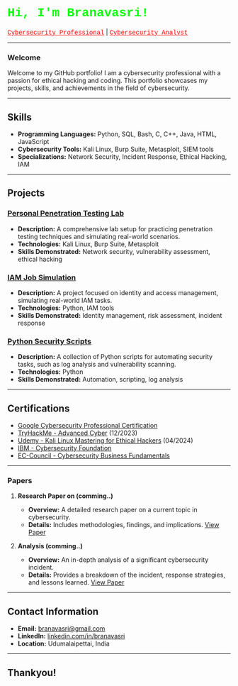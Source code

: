 <h1 style="font-family: 'Courier New', monospace; color: #00FF00;">Hi, I'm Branavasri!</h1>
<a href="https://github.com/sudo-branav" style="font-family: 'Courier New', monospace; color: #FF0000;">Cybersecurity Professional</a> | 
<a href="https://www.linkedin.com/in/branavasri/" style="font-family: 'Courier New', monospace; color: #FF0000;">Cybersecurity Analyst</a>

---

### Welcome

Welcome to my GitHub portfolio! I am a cybersecurity professional with a passion for ethical hacking and coding. This portfolio showcases my projects, skills, and achievements in the field of cybersecurity.

---

## Skills

- **Programming Languages:** Python, SQL, Bash, C, C++, Java, HTML, JavaScript
- **Cybersecurity Tools:** Kali Linux, Burp Suite, Metasploit, SIEM tools
- **Specializations:** Network Security, Incident Response, Ethical Hacking, IAM

---

## Projects

### [Personal Penetration Testing Lab](https://github.com/Branavasri/pen-test-lab)
- **Description:** A comprehensive lab setup for practicing penetration testing techniques and simulating real-world scenarios.
- **Technologies:** Kali Linux, Burp Suite, Metasploit
- **Skills Demonstrated:** Network security, vulnerability assessment, ethical hacking

### [IAM Job Simulation](https://github.com/Branavasri/iam-job-simulation)
- **Description:** A project focused on identity and access management, simulating real-world IAM tasks.
- **Technologies:** Python, IAM tools
- **Skills Demonstrated:** Identity management, risk assessment, incident response

### [Python Security Scripts](https://github.com/Branavasri/python-security-scripts)
- **Description:** A collection of Python scripts for automating security tasks, such as log analysis and vulnerability scanning.
- **Technologies:** Python
- **Skills Demonstrated:** Automation, scripting, log analysis

---



## Certifications

- [Google Cybersecurity Professional Certification](https://www.credly.com/badges/xxxxxxx)
- [TryHackMe - Advanced Cyber](https://tryhackme.com/certificates/xxxxxxx) (12/2023)
- [Udemy - Kali Linux Mastering for Ethical Hackers](https://www.udemy.com/certificate/xxxxxxx) (04/2024)
- [IBM - Cybersecurity Foundation](https://www.ibm.com/training/certificates/xxxxxxx)
- [EC-Council - Cybersecurity Business Fundamentals](https://www.eccouncil.org/certificates/xxxxxxx)


---

### Papers

1. **Research Paper on (comming..)**
   - **Overview:** A detailed research paper on a current topic in cybersecurity.
   - **Details:** Includes methodologies, findings, and implications. [View Paper](#)

2. **Analysis  (comming..)**
   - **Overview:** An in-depth analysis of a significant cybersecurity incident.
   - **Details:** Provides a breakdown of the incident, response strategies, and lessons learned. [View Paper](#)

---

## Contact Information

- **Email:** [branavasri@gmail.com](mailto:branavasri@gmail.com)
- **LinkedIn:** [linkedin.com/in/branavasri](https://linkedin.com/in/branavasri)
- **Location:** Udumalaipettai, India

---

Thankyou!
---
